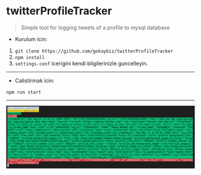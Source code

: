 # twitterProfileTracker
> Simple tool for logging tweets of a profile to mysql database

- Kurulum icin:
1. `git clone https://github.com/gokaybiz/twitterProfileTracker`
2. `npm install`
3. `settings.conf` icerigini kendi bilgilerinizle guncelleyin.

------------

- Calistirmak icin:
```shell
npm run start
```
------------
![Aracin onizlemesi](screenshot.png "Aracin onizlemesi")
